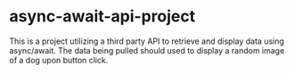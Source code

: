 # async-await-api-project
This is a project utilizing a third party API to retrieve and display data using async/await. The data being pulled should used to display a random image of a dog upon button click.
